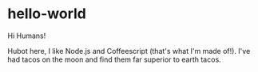 # hello-world

Hi Humans!

Hubot here, I like Node.js and Coffeescript (that's what I'm made of!). 
I've had tacos on the moon and find them far superior to earth tacos.
